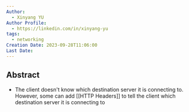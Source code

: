 ```yaml
---
Author:
  - Xinyang YU
Author Profile:
  - https://linkedin.com/in/xinyang-yu
tags:
  - networking
Creation Date: 2023-09-28T11:06:00
Last Date:
---
```

## Abstract
- The client doesn't know which destination server it is connecting to. However, some can add [[HTTP Headers]] to tell the client which destination server it is connecting to